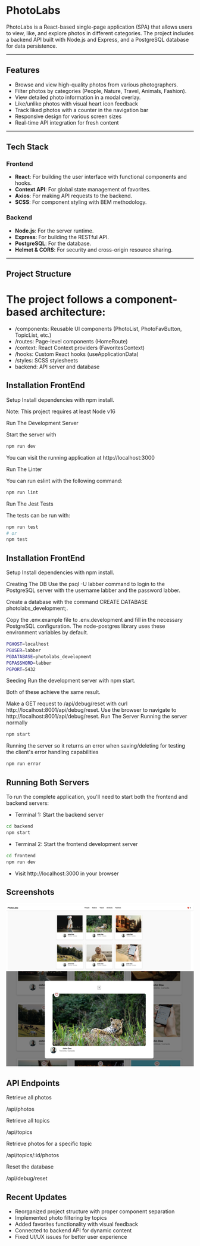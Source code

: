# PhotoLabs

PhotoLabs is a React-based single-page application (SPA) that allows users to view, like, and explore photos in different categories. The project includes a backend API built with Node.js and Express, and a PostgreSQL database for data persistence.

---

## Features

- Browse and view high-quality photos from various photographers.
- Filter photos by categories (People, Nature, Travel, Animals, Fashion).
- View detailed photo information in a modal overlay.
- Like/unlike photos with visual heart icon feedback
- Track liked photos with a counter in the navigation bar
- Responsive design for various screen sizes
- Real-time API integration for fresh content

---

## Tech Stack

### Frontend
- **React**: For building the user interface with functional components and hooks.
- **Context API**: For global state management of favorites.
- **Axios**: For making API requests to the backend.
- **SCSS**: For component styling with BEM methodology.

### Backend
- **Node.js**: For the server runtime.
- **Express**: For building the RESTful API.
- **PostgreSQL**: For the database.
- **Helmet & CORS**: For security and cross-origin resource sharing.

---

## Project Structure

# The project follows a component-based architecture:

* /components: Reusable UI components (PhotoList, PhotoFavButton, TopicList, etc.)
* /routes: Page-level components (HomeRoute)
* /context: React Context providers (FavoritesContext)
* /hooks: Custom React hooks (useApplicationData)
* /styles: SCSS stylesheets
* backend: API server and database

## Installation FrontEnd

Setup
Install dependencies with npm install.

Note: This project requires at least Node v16

Run The Development Server

Start the server with

```sh
npm run dev
```
You can visit the running application at http://localhost:3000

Run The Linter

You can run eslint with the following command:

```sh
npm run lint
```
Run The Jest Tests

The tests can be run with:

```sh
npm run test
# or
npm test
```

## Installation FrontEnd

Setup
Install dependencies with npm install.

Creating The DB
Use the psql -U labber command to login to the PostgreSQL server with the username labber and the password labber.

Create a database with the command CREATE DATABASE photolabs_development;.

Copy the .env.example file to .env.development and fill in the necessary PostgreSQL configuration. The node-postgres library uses these environment variables by default.

```sh
PGHOST=localhost
PGUSER=labber
PGDATABASE=photolabs_development
PGPASSWORD=labber
PGPORT=5432
```
Seeding
Run the development server with npm start.

Both of these achieve the same result.

Make a GET request to /api/debug/reset with curl http://localhost:8001/api/debug/reset.
Use the browser to navigate to http://localhost:8001/api/debug/reset.
Run The Server
Running the server normally

```sh
npm start
```

Running the server so it returns an error when saving/deleting for testing the client's error handling capabilities

```sh
npm run error
```

## Running Both Servers

To run the complete application, you'll need to start both the frontend and backend servers:

* Terminal 1: Start the backend server

```sh
cd backend
npm start
```
* Terminal 2: Start the frontend development server

```sh
cd frontend
npm run dev
```
* Visit http://localhost:3000 in your browser

## Screenshots

![Homepage](/frontend/docs/homepage.png)
![Photo Modal](/frontend/docs/single-photo.png)

## API Endpoints

Retrieve all photos

/api/photos

Retrieve all topics

/api/topics

Retrieve photos for a specific topic

/api/topics/:id/photos

Reset the database

/api/debug/reset

## Recent Updates

* Reorganized project structure with proper component separation
* Implemented photo filtering by topics
* Added favorites functionality with visual feedback
* Connected to backend API for dynamic content
* Fixed UI/UX issues for better user experience